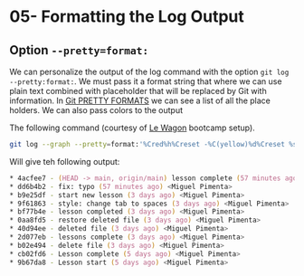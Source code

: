 # 05- Formatting the Log Output

## Option `--pretty=format:`

We can personalize the output of the log command with the option `git log --pretty:format:`. We must pass it a format string that where we can use plain text combined with placeholder that will be replaced by Git with information. In [Git PRETTY FORMATS](https://git-scm.com/docs/pretty-formats) we can see a list of all the place holders. We can also pass colors to the output

The following command (courtesy of [Le Wagon](https://www.lewagon.com/) bootcamp setup).

```zsh
git log --graph --pretty=format:'%Cred%h%Creset -%C(yellow)%d%Creset %s %Cgreen(%cr) %C(bold blue)<%an>%Creset' --abbrev-commit
```

Will give teh following output:

```zsh
* 4acfee7 - (HEAD -> main, origin/main) lesson complete (57 minutes ago) <Miguel Pimenta>
* dd6b4b2 - fix: typo (57 minutes ago) <Miguel Pimenta>
* b9e25df - start new lesson (3 days ago) <Miguel Pimenta>
* 9f61863 - style: change tab to spaces (3 days ago) <Miguel Pimenta>
* bf77b4e - lesson completed (3 days ago) <Miguel Pimenta>
* 0aa8fd5 - restore deleted file (3 days ago) <Miguel Pimenta>
* 40d94ee - deleted file (3 days ago) <Miguel Pimenta>
* 2d077eb - lessons complete (3 days ago) <Miguel Pimenta>
* b02e494 - delete file (3 days ago) <Miguel Pimenta>
* cb02fd6 - Lesson complete (5 days ago) <Miguel Pimenta>
* 9b67da8 - Lesson start (5 days ago) <Miguel Pimenta>
```
